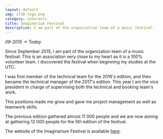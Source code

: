 ```yaml
---
layout: default
img: if18-logo.png
category: interests
title: Imaginarium Festival
description: I am part of the organization team of a music festival.
---
```


_09-2015 -> Today_

Since September 2015, I am part of the organization team of a music festival. This is an association very close to my heart as it is a 100% volunteer team. I discovered the festival when beginning my studies at the UTC.

I was first member of the technical team for the 2016's edition, and then became the technical manager of the 2017's edition. This year I am the vice president in charge of supervising both the technical and booking team's work.

This positions made me grow and gave me project management as well as teamwork skills.

The previous edition gathered almost 11 000 people and we are now aiming at gathering 12 000 people for the 5th edition of the festival.

The website of the Imaginarium Festival is available [here](https://imaginariumfestival.com).
